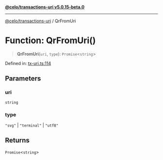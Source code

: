 [**@celo/transactions-uri v5.0.15-beta.0**](../README.md)

***

[@celo/transactions-uri](../README.md) / QrFromUri

# Function: QrFromUri()

> **QrFromUri**(`uri`, `type`): `Promise`\<`string`\>

Defined in: [tx-uri.ts:114](https://github.com/celo-org/developer-tooling/blob/master/packages/sdk/transactions-uri/src/tx-uri.ts#L114)

## Parameters

### uri

`string`

### type

`"svg"` | `"terminal"` | `"utf8"`

## Returns

`Promise`\<`string`\>
